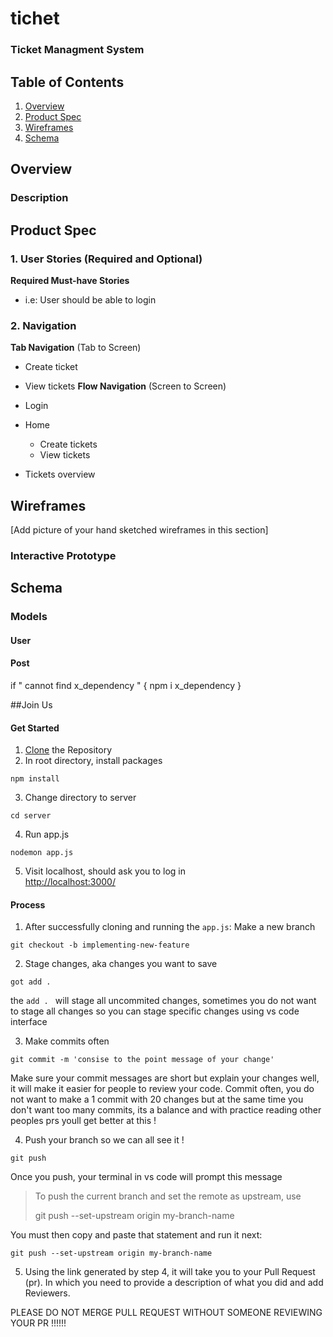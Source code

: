 # tichet
### Ticket Managment System


## Table of Contents
1. [Overview](#Overview)
2. [Product Spec](#Product-Spec)
3. [Wireframes](#Wireframes)
4. [Schema](#Schema)

## Overview
### Description


## Product Spec

### 1. User Stories (Required and Optional)

**Required Must-have Stories**

* i.e: User should be able to login


### 2. Navigation

**Tab Navigation** (Tab to Screen)

* Create ticket
* View tickets 
**Flow Navigation** (Screen to Screen)

* Login
   
* Home
   * Create tickets
   * View tickets
* Tickets overview

## Wireframes
[Add picture of your hand sketched wireframes in this section]

### Interactive Prototype

## Schema

### Models
#### User
   
#### Post
if " cannot find x_dependency  " { npm i x_dependency }

##Join Us 
#### Get Started  
1. [Clone](https://docs.github.com/en/repositories/creating-and-managing-repositories/cloning-a-repository) the Repository 
2. In root directory, install packages
```
npm install
```
3. Change directory to server
```
cd server
```
4. Run app.js 
```
nodemon app.js
```
5. Visit localhost, should ask you to log in  
[http://localhost:3000/](http://localhost:3000/)

#### Process 
1. After successfully cloning and running the ```app.js```: Make a new branch
```
git checkout -b implementing-new-feature
```

2. Stage changes, aka changes you want to save 
```
got add .
```
the ```add . ``` will stage all uncommited changes, sometimes you do not want to stage all changes so you can stage specific changes using vs code interface 

3. Make commits often 
```
git commit -m 'consise to the point message of your change' 
```
Make sure your commit messages are short but explain your changes well, it will make it easier for people to review your code. Commit often, you do not want to make a 1 commit with 20 changes but at the same time you don't want too many commits, its a balance and with practice reading other peoples prs youll get better at this !

4. Push your branch so we can all see it !
```
git push
```
Once you push, your terminal in vs code will prompt this message 
>To push the current branch and set the remote as upstream, use
>
>  git push --set-upstream origin my-branch-name

You must then copy and paste that statement and run it next:
```
git push --set-upstream origin my-branch-name
```
5. Using the link generated by step 4, it will take you to your Pull Request (pr). In which you need to provide a description of what you did and add Reviewers. 

PLEASE DO NOT MERGE PULL REQUEST WITHOUT SOMEONE REVIEWING YOUR PR !!!!!!

